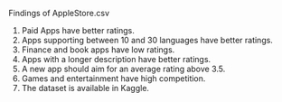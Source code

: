Findings of AppleStore.csv

1.	Paid Apps have better ratings.
2.	Apps supporting between 10 and 30 languages have better ratings.
3.	Finance and book apps have low ratings.
4.	Apps with a longer description have better ratings.
5.	A new app should aim for an average rating above 3.5.
6.	Games and entertainment have high competition. 
7.	The dataset is available in Kaggle.

